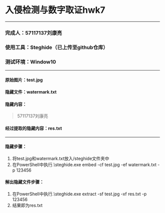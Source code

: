 # 入侵检测与数字取证hwk7
---
### 完成人：57117137刘康亮
### 使用工具：Steghide（已上传至github仓库）
### 测试环境：Window10
---
#### 原始图片：test.jpg
#### 隐藏文件：watermark.txt
#### 隐藏内容：
>57117137刘康亮
#### 经过提取的隐藏内容：res.txt
---
#### 隐藏步骤：
1. 将test.jpg和watermark.txt放入/steghide文件夹中
2. 在PowerShell中执行.\steghide.exe embed -cf test.jpg -ef watermark.txt -p 123456
#### 解出隐藏文件步骤：
1. 在PowerShell中执行.\steghide.exe extract -sf test.jpg -xf res.txt -p 123456
2. 结果即为res.txt